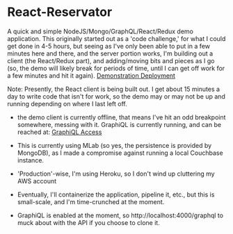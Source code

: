 # React-Reservator

A quick and simple NodeJS/Mongo/GraphQL/React/Redux demo application.
This originally started out as a 'code challenge,' for what I could get done in 4-5 hours, but seeing as I've only been able to put in a few minutes here and there, and the server portion works, I'm building out a client (the React/Redux part), and adding/moving bits and pieces as I go (so, the demo will likely break for periods of time, until I can get off work for a few minutes and hit it again).
[Demonstration Deployment](https://blooming-caverns-52502.herokuapp.com/)

Note: Presently, the React client is being built out. I get about 15 minutes a day to write code that isn't for work, so the demo may or may not be up and running depending on where I last left off. 

- the demo client is currently offline, that means I've hit an odd breakpoint somewhere, messing with it. GraphiQL is currently running, and can be reached at:
[GraphiQL Access](https://blooming-caverns-52502.herokuapp.com/graphql)

- This is currently using MLab (so yes, the persistence is provided by MongoDB), as I made a compromise against running a local Couchbase instance.

- 'Production'-wise, I'm using Heroku, so I don't wind up cluttering my AWS account

- Eventually, I'll containerize the application, pipeline it, etc., but this is small-scale, and I'm time-crunched at the moment.

- GraphiQL is enabled at the moment, so http://localhost:4000/graphql to muck about with the API if you choose to clone it.
